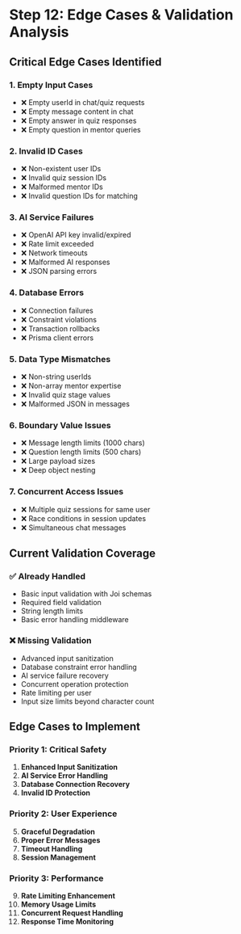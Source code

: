 # Step 12: Edge Cases & Validation Analysis

## Critical Edge Cases Identified

### 1. **Empty Input Cases**
- ❌ Empty userId in chat/quiz requests
- ❌ Empty message content in chat
- ❌ Empty answer in quiz responses
- ❌ Empty question in mentor queries

### 2. **Invalid ID Cases**
- ❌ Non-existent user IDs
- ❌ Invalid quiz session IDs
- ❌ Malformed mentor IDs
- ❌ Invalid question IDs for matching

### 3. **AI Service Failures**
- ❌ OpenAI API key invalid/expired
- ❌ Rate limit exceeded
- ❌ Network timeouts
- ❌ Malformed AI responses
- ❌ JSON parsing errors

### 4. **Database Errors**
- ❌ Connection failures
- ❌ Constraint violations
- ❌ Transaction rollbacks
- ❌ Prisma client errors

### 5. **Data Type Mismatches**
- ❌ Non-string userIds
- ❌ Non-array mentor expertise
- ❌ Invalid quiz stage values
- ❌ Malformed JSON in messages

### 6. **Boundary Value Issues**
- ❌ Message length limits (1000 chars)
- ❌ Question length limits (500 chars)
- ❌ Large payload sizes
- ❌ Deep object nesting

### 7. **Concurrent Access Issues**
- ❌ Multiple quiz sessions for same user
- ❌ Race conditions in session updates
- ❌ Simultaneous chat messages

## Current Validation Coverage

### ✅ Already Handled
- Basic input validation with Joi schemas
- Required field validation
- String length limits
- Basic error handling middleware

### ❌ Missing Validation
- Advanced input sanitization
- Database constraint error handling
- AI service failure recovery
- Concurrent operation protection
- Rate limiting per user
- Input size limits beyond character count

## Edge Cases to Implement

### Priority 1: Critical Safety
1. **Enhanced Input Sanitization**
2. **AI Service Error Handling**
3. **Database Connection Recovery**
4. **Invalid ID Protection**

### Priority 2: User Experience
5. **Graceful Degradation**
6. **Proper Error Messages**
7. **Timeout Handling**
8. **Session Management**

### Priority 3: Performance
9. **Rate Limiting Enhancement**
10. **Memory Usage Limits**
11. **Concurrent Request Handling**
12. **Response Time Monitoring**
